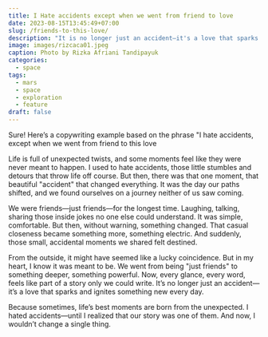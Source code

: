 ```yaml
---
title: I Hate accidents except when we went from friend to love
date: 2023-08-15T13:45:49+07:00
slug: /friends-to-this-love/
description: "It is no longer just an accident—it's a love that sparks and ignites something new every day."
image: images/rizcaca01.jpeg
caption: Photo by Rizka Afriani Tandipayuk
categories:
  - space
tags:
  - mars 
  - space 
  - exploration
  - feature
draft: false
---
```



Sure! Here’s a copywriting example based on the phrase "I hate accidents, except when we went from friend to this love
  
Life is full of unexpected twists, and some moments feel like they were never meant to happen. I used to hate accidents, those little stumbles and detours that throw life off course. But then, there was that one moment, that beautiful "accident" that changed everything. It was the day our paths shifted, and we found ourselves on a journey neither of us saw coming.
  
We were friends—just friends—for the longest time. Laughing, talking, sharing those inside jokes no one else could understand. It was simple, comfortable. But then, without warning, something changed. That casual closeness became something more, something electric. And suddenly, those small, accidental moments we shared felt destined.
  
From the outside, it might have seemed like a lucky coincidence. But in my heart, I know it was meant to be. We went from being "just friends" to something deeper, something powerful. Now, every glance, every word, feels like part of a story only we could write. It’s no longer just an accident—it’s a love that sparks and ignites something new every day. 
  
Because sometimes, life’s best moments are born from the unexpected. I hated accidents—until I realized that our story was one of them. And now, I wouldn’t change a single thing.  

